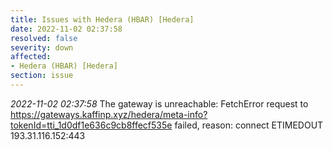 ```yaml
---
title: Issues with Hedera (HBAR) [Hedera]
date: 2022-11-02 02:37:58
resolved: false
severity: down
affected:
- Hedera (HBAR) [Hedera]
section: issue
---
```


*2022-11-02 02:37:58* The gateway is unreachable: FetchError request to https://gateways.kaffinp.xyz/hedera/meta-info?tokenId=tti_1d0df1e636c9cb8ffecf535e failed, reason: connect ETIMEDOUT 193.31.116.152:443